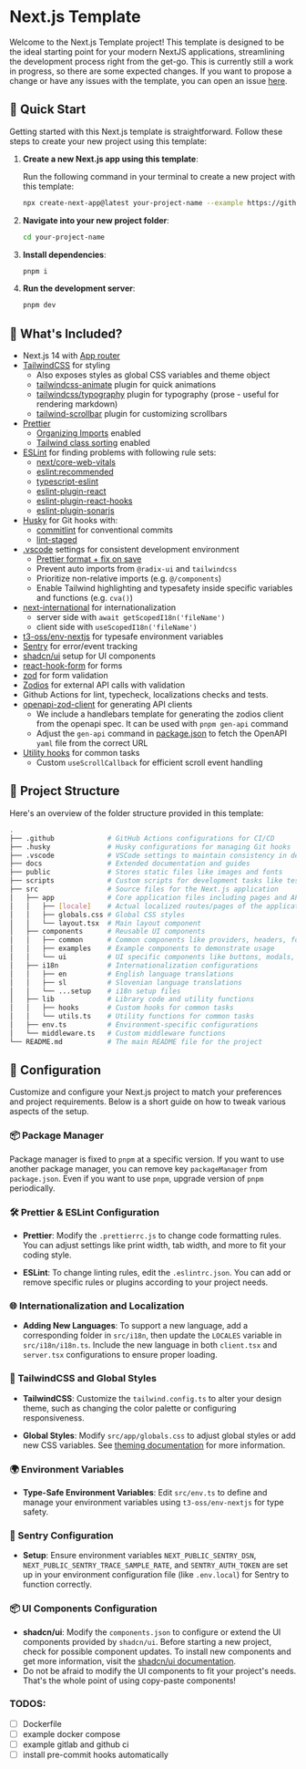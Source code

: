 # Next.js Template

Welcome to the Next.js Template project! This template is designed to be the ideal starting point for your modern NextJS applications, streamlining the development process right from the get-go. This is currently still a work in progress, so there are some expected changes. If you want to propose a change or have any issues with the template, you can open an issue [here](https://github.com/AFLabsOfficial/nextjs-template/issues/new/choose).

## 🚀 Quick Start

Getting started with this Next.js template is straightforward. Follow these steps to create your new project using this template:

1. **Create a new Next.js app using this template**:

   Run the following command in your terminal to create a new project with this template:

   ```bash
   npx create-next-app@latest your-project-name --example https://github.com/AFLabsOfficial/nextjs-template
   ```

2. **Navigate into your new project folder**:

   ```bash
   cd your-project-name
   ```

3. **Install dependencies**:

   ```bash
   pnpm i
   ```

4. **Run the development server**:

   ```bash
   pnpm dev
   ```

## 🧐 What's Included?

- Next.js 14 with [App router](https://nextjs.org/docs/app/building-your-application/routing)
- [TailwindCSS](https://tailwindcss.com/) for styling
  - Also exposes styles as global CSS variables and theme object
  - [tailwindcss-animate](https://github.com/jamiebuilds/tailwindcss-animate) plugin for quick animations
  - [tailwindcss/typography](https://github.com/tailwindlabs/tailwindcss-typography) plugin for typography (prose - useful for rendering markdown)
  - [tailwind-scrollbar](https://github.com/adoxography/tailwind-scrollbar) plugin for customizing scrollbars
- [Prettier](https://prettier.io/)
  - [Organizing Imports](https://www.npmjs.com/package/prettier-plugin-organize-imports) enabled
  - [Tailwind class sorting](https://www.npmjs.com/package/prettier-plugin-tailwindcss/v/0.0.0-insiders.d539a72) enabled
- [ESLint](https://eslint.org/) for finding problems with following rule sets:
  - [next/core-web-vitals](https://nextjs.org/docs/app/building-your-application/configuring/eslint)
  - [eslint:recommended](https://eslint.org/docs/latest/rules/)
  - [typescript-eslint](https://typescript-eslint.io/)
  - [eslint-plugin-react](https://github.com/jsx-eslint/eslint-plugin-react)
  - [eslint-plugin-react-hooks](https://www.npmjs.com/package/eslint-plugin-react-hooks)
  - [eslint-plugin-sonarjs](https://github.com/SonarSource/eslint-plugin-sonarjs)
- [Husky](https://typicode.github.io/husky/) for Git hooks with:
  - [commitlint](https://commitlint.js.org/) for conventional commits
  - [lint-staged](https://github.com/lint-staged/lint-staged)
- [.vscode](https://code.visualstudio.com/) settings for consistent development environment
  - [Prettier format + fix on save](https://marketplace.visualstudio.com/items?itemName=esbenp.prettier-vscode)
  - Prevent auto imports from `@radix-ui` and `tailwindcss`
  - Prioritize non-relative imports (e.g. `@/components`)
  - Enable Tailwind highlighting and typesafety inside specific variables and functions (e.g. `cva()`)
- [next-international](https://next-international.vercel.app/) for internationalization
  - server side with `await getScopedI18n('fileName')`
  - client side with `useScopedI18n('fileName')`
- [t3-oss/env-nextjs](https://github.com/t3-oss/t3-env) for typesafe environment variables
- [Sentry](https://sentry.io/) for error/event tracking
- [shadcn/ui](https://ui.shadcn.com/) setup for UI components
- [react-hook-form](https://react-hook-form.com/) for forms
- [zod](https://zod.dev/) for form validation
- [Zodios](https://www.zodios.org/docs/client) for external API calls with validation
- Github Actions for lint, typecheck, localizations checks and tests.
- [openapi-zod-client](https://www.npmjs.com/package/openapi-zod-client) for generating API clients
  - We include a handlebars template for generating the zodios client from the openapi spec. It can be used with `pnpm gen-api` command
  - Adjust the `gen-api` command in [package.json](package.json) to fetch the OpenAPI `yaml` file from the correct URL
- [Utility hooks](https://usehooks.com/) for common tasks
  - Custom `useScrollCallback` for efficient scroll event handling

## 📂 Project Structure

Here's an overview of the folder structure provided in this template:

```bash
.
├── .github             # GitHub Actions configurations for CI/CD
├── .husky              # Husky configurations for managing Git hooks
├── .vscode             # VSCode settings to maintain consistency in development environments
├── docs                # Extended documentation and guides
├── public              # Stores static files like images and fonts
├── scripts             # Custom scripts for development tasks like testing and linting
├── src                 # Source files for the Next.js application
│   ├── app             # Core application files including pages and API routes
│   │   ├── [locale]    # Actual localized routes/pages of the application
│   │   ├── globals.css # Global CSS styles
│   │   └── layout.tsx  # Main layout component
│   ├── components      # Reusable UI components
│   │   ├── common      # Common components like providers, headers, footers, etc.
│   │   ├── examples    # Example components to demonstrate usage
│   │   └── ui          # UI specific components like buttons, modals, etc.
│   ├── i18n            # Internationalization configurations
│   │   ├── en          # English language translations
│   │   ├── sl          # Slovenian language translations
│   │   └── ...setup    # i18n setup files
│   ├── lib             # Library code and utility functions
│   │   ├── hooks       # Custom hooks for common tasks
│   │   └── utils.ts    # Utility functions for common tasks
│   ├── env.ts          # Environment-specific configurations
│   └── middleware.ts   # Custom middleware functions
└── README.md           # The main README file for the project
```

## 🔧 Configuration

Customize and configure your Next.js project to match your preferences and project requirements. Below is a short guide on how to tweak various aspects of the setup.

### 📦 Package Manager

Package manager is fixed to `pnpm` at a specific version. If you want to use another package manager, you can remove key `packageManager` from `package.json`. Even if you want to use `pnpm`, upgrade version of `pnpm` periodically.

### 🛠️ Prettier & ESLint Configuration

- **Prettier**: Modify the `.prettierrc.js` to change code formatting rules. You can adjust settings like print width, tab width, and more to fit your coding style.

- **ESLint**: To change linting rules, edit the `.eslintrc.json`. You can add or remove specific rules or plugins according to your project needs.

### 🌐 Internationalization and Localization

- **Adding New Languages**: To support a new language, add a corresponding folder in `src/i18n`, then update the `LOCALES` variable in `src/i18n/i18n.ts`. Include the new language in both `client.tsx` and `server.tsx` configurations to ensure proper loading.

### 🎨 TailwindCSS and Global Styles

- **TailwindCSS**: Customize the `tailwind.config.ts` to alter your design theme, such as changing the color palette or configuring responsiveness.

- **Global Styles**: Modify `src/app/globals.css` to adjust global styles or add new CSS variables. See [theming documentation](https://ui.shadcn.com/docs/theming) for more information.

### 🌍 Environment Variables

- **Type-Safe Environment Variables**: Edit `src/env.ts` to define and manage your environment variables using `t3-oss/env-nextjs` for type safety.

### 🚨 Sentry Configuration

- **Setup**: Ensure environment variables `NEXT_PUBLIC_SENTRY_DSN`, `NEXT_PUBLIC_SENTRY_TRACE_SAMPLE_RATE`, and `SENTRY_AUTH_TOKEN` are set up in your environment configuration file (like `.env.local`) for Sentry to function correctly.

### 📦 UI Components Configuration

- **shadcn/ui**: Modify the `components.json` to configure or extend the UI components provided by `shadcn/ui`. Before starting a new project, check for possible component updates. To install new components and get more information, visit the [shadcn/ui documentation](https://ui.shadcn.com/).
- Do not be afraid to modify the UI components to fit your project's needs. That's the whole point of using copy-paste components!

### TODOS:

- [ ] Dockerfile
- [ ] example docker compose
- [ ] example gitlab and github ci
- [ ] install pre-commit hooks automatically
